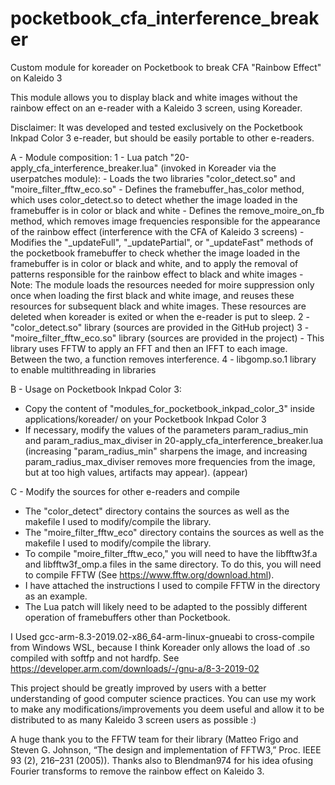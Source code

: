 # pocketbook_cfa_interference_breaker
Custom module for koreader on Pocketbook to break CFA "Rainbow Effect" on Kaleido 3

This module allows you to display black and white images without the rainbow effect on an e-reader with a Kaleido 3 screen, using Koreader.

Disclaimer: It was developed and tested exclusively on the Pocketbook Inkpad Color 3 e-reader, but should be easily portable to other e-readers.

A - Module composition:
  1 - Lua patch "20-apply_cfa_interference_breaker.lua" (invoked in Koreader via the userpatches module):
    - Loads the two libraries "color_detect.so" and "moire_filter_fftw_eco.so"
    - Defines the framebuffer_has_color method, which uses color_detect.so to detect whether the image loaded in the framebuffer is in color or black and white
    - Defines the remove_moire_on_fb method, which removes image frequencies responsible for the appearance of the rainbow effect (interference with the CFA of Kaleido 3 screens)
    - Modifies the "_updateFull", "_updatePartial", or "_updateFast" methods of the pocketbook framebuffer to check whether the image loaded in the framebuffer is in color or black and white, and to apply the removal of patterns responsible for the rainbow effect to black and white images
    - Note: The module loads the resources needed for moire suppression only once when loading the first black and white image, and reuses these resources for subsequent black and white images. These resources are deleted when koreader is exited or when the e-reader is put to sleep.
  2 - "color_detect.so" library (sources are provided in the GitHub project)
  3 - "moire_filter_fftw_eco.so" library (sources are provided in the project)
    - This library uses FFTW to apply an FFT and then an IFFT to each image. Between the two, a function removes interference.
  4 - libgomp.so.1 library to enable multithreading in libraries

B - Usage on Pocketbook Inkpad Color 3:
  - Copy the content of "modules_for_pocketbook_inkpad_color_3" inside applications/koreader/ on your Pocketbook Inkpad Color 3
  - If necessary, modify the values ​​of the parameters param_radius_min and param_radius_max_diviser in 20-apply_cfa_interference_breaker.lua (increasing "param_radius_min" sharpens the image, and increasing param_radius_max_diviser removes more frequencies from the image, but at too high values, artifacts may appear). (appear)

C - Modify the sources for other e-readers and compile
  - The "color_detect" directory contains the sources as well as the makefile I used to modify/compile the library.
  - The "moire_filter_fftw_eco" directory contains the sources as well as the makefile I used to modify/compile the library.
  - To compile "moire_filter_fftw_eco," you will need to have the libfftw3f.a and libfftw3f_omp.a files in the same directory. To do this, you will need to compile FFTW (See https://www.fftw.org/download.html).
  - I have attached the instructions I used to compile FFTW in the directory as an example.
  - The Lua patch will likely need to be adapted to the possibly different operation of framebuffers other than Pocketbook.


I Used gcc-arm-8.3-2019.02-x86_64-arm-linux-gnueabi to cross-compile from Windows WSL, because I think Koreader only allows the load of .so compiled with softfp and not hardfp. See https://developer.arm.com/downloads/-/gnu-a/8-3-2019-02

This project should be greatly improved by users with a better understanding of good computer science practices. You can use my work to make any modifications/improvements you deem useful and allow it to be distributed to as many Kaleido 3 screen users as possible :)

A huge thank you to the FFTW team for their library (Matteo Frigo and Steven G. Johnson, “The design and implementation of FFTW3,” Proc. IEEE 93 (2), 216–231 (2005)).
Thanks also to Blendman974 for his idea of ​​using Fourier transforms to remove the rainbow effect on Kaleido 3.
